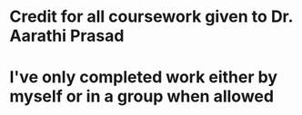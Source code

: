 # Credit for all coursework given to Dr. Aarathi Prasad
# I've only completed work either by myself or in a group when allowed
